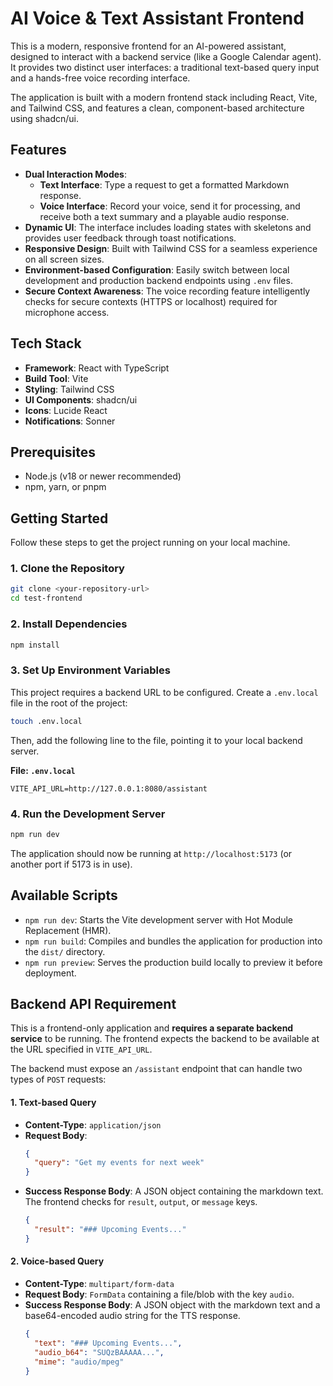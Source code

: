# AI Voice & Text Assistant Frontend

This is a modern, responsive frontend for an AI-powered assistant, designed to interact with a backend service (like a Google Calendar agent). It provides two distinct user interfaces: a traditional text-based query input and a hands-free voice recording interface.

The application is built with a modern frontend stack including React, Vite, and Tailwind CSS, and features a clean, component-based architecture using shadcn/ui.

## Features

-   **Dual Interaction Modes**:
    -   **Text Interface**: Type a request to get a formatted Markdown response.
    -   **Voice Interface**: Record your voice, send it for processing, and receive both a text summary and a playable audio response.
-   **Dynamic UI**: The interface includes loading states with skeletons and provides user feedback through toast notifications.
-   **Responsive Design**: Built with Tailwind CSS for a seamless experience on all screen sizes.
-   **Environment-based Configuration**: Easily switch between local development and production backend endpoints using `.env` files.
-   **Secure Context Awareness**: The voice recording feature intelligently checks for secure contexts (HTTPS or localhost) required for microphone access.

## Tech Stack

-   **Framework**: React with TypeScript
-   **Build Tool**: Vite
-   **Styling**: Tailwind CSS
-   **UI Components**: shadcn/ui
-   **Icons**: Lucide React
-   **Notifications**: Sonner

## Prerequisites

-   Node.js (v18 or newer recommended)
-   npm, yarn, or pnpm

## Getting Started

Follow these steps to get the project running on your local machine.

### 1. Clone the Repository

```bash
git clone <your-repository-url>
cd test-frontend
```

### 2. Install Dependencies

```bash
npm install
```

### 3. Set Up Environment Variables

This project requires a backend URL to be configured. Create a `.env.local` file in the root of the project:

```bash
touch .env.local
```

Then, add the following line to the file, pointing it to your local backend server.

**File: `.env.local`**
```
VITE_API_URL=http://127.0.0.1:8080/assistant
```

### 4. Run the Development Server

```bash
npm run dev
```

The application should now be running at `http://localhost:5173` (or another port if 5173 is in use).

## Available Scripts

-   `npm run dev`: Starts the Vite development server with Hot Module Replacement (HMR).
-   `npm run build`: Compiles and bundles the application for production into the `dist/` directory.
-   `npm run preview`: Serves the production build locally to preview it before deployment.

## Backend API Requirement

This is a frontend-only application and **requires a separate backend service** to be running. The frontend expects the backend to be available at the URL specified in `VITE_API_URL`.

The backend must expose an `/assistant` endpoint that can handle two types of `POST` requests:

#### 1. Text-based Query

-   **Content-Type**: `application/json`
-   **Request Body**:
    ```json
    {
      "query": "Get my events for next week"
    }
    ```
-   **Success Response Body**: A JSON object containing the markdown text. The frontend checks for `result`, `output`, or `message` keys.
    ```json
    {
      "result": "### Upcoming Events..."
    }
    ```

#### 2. Voice-based Query

-   **Content-Type**: `multipart/form-data`
-   **Request Body**: `FormData` containing a file/blob with the key `audio`.
-   **Success Response Body**: A JSON object with the markdown text and a base64-encoded audio string for the TTS response.
    ```json
    {
      "text": "### Upcoming Events...",
      "audio_b64": "SUQzBAAAAA...",
      "mime": "audio/mpeg"
    }
    ```